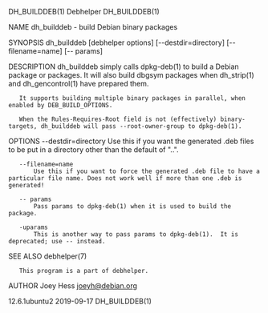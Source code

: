 DH_BUILDDEB(1)                                                                                    Debhelper                                                                                    DH_BUILDDEB(1)

NAME
       dh_builddeb - build Debian binary packages

SYNOPSIS
       dh_builddeb [debhelper options] [--destdir=directory] [--filename=name] [-- params]

DESCRIPTION
       dh_builddeb simply calls dpkg-deb(1) to build a Debian package or packages.  It will also build dbgsym packages when dh_strip(1) and dh_gencontrol(1) have prepared them.

       It supports building multiple binary packages in parallel, when enabled by DEB_BUILD_OPTIONS.

       When the Rules-Requires-Root field is not (effectively) binary-targets, dh_builddeb will pass --root-owner-group to dpkg-deb(1).

OPTIONS
       --destdir=directory
           Use this if you want the generated .deb files to be put in a directory other than the default of "..".

       --filename=name
           Use this if you want to force the generated .deb file to have a particular file name. Does not work well if more than one .deb is generated!

       -- params
           Pass params to dpkg-deb(1) when it is used to build the package.

       -uparams
           This is another way to pass params to dpkg-deb(1).  It is deprecated; use -- instead.

SEE ALSO
       debhelper(7)

       This program is a part of debhelper.

AUTHOR
       Joey Hess <joeyh@debian.org>

12.6.1ubuntu2                                                                                     2019-09-17                                                                                   DH_BUILDDEB(1)
